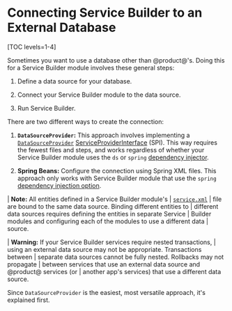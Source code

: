 # Connecting Service Builder to an External Database 

[TOC levels=1-4]

Sometimes you want to use a database other than @product@'s. Doing this for a
Service Builder module involves these general steps:

1.  Define a data source for your database. 

2.  Connect your Service Builder module to the data source. 

3.  Run Service Builder. 

There are two different ways to create the connection:

1.  **`DataSourceProvider`:** This approach involves implementing a
    [`DataSourceProvider`](@platform-ref@/7.2-latest/javadocs/portal-kernel/com/liferay/portal/kernel/dao/jdbc/DataSourceProvider.html)
    [ServiceProviderInterface](https://docs.oracle.com/javase/tutorial/sound/SPI-intro.html)
    (SPI). This way requires the fewest files and steps, and works regardless of
    whether your Service Builder module uses the `ds` or `spring`
    [dependency injector](/docs/7-2/appdev/-/knowledge_base/a/defining-global-service-information#dependency-injector).  

2.  **Spring Beans:** Configure the connection using Spring XML files. This 
    approach only works with Service Builder module that use the `spring` 
    [dependency injection option](/docs/7-2/appdev/-/knowledge_base/a/defining-global-service-information#dependency-injector). 

| **Note:** All entities defined in a Service Builder module's
| [`service.xml`](/docs/7-2/appdev/-/knowledge_base/a/creating-the-service-xml-file)
| file are bound to the same data source. Binding different entities to
| different data sources requires defining the entities in separate Service
| Builder modules and configuring each of the modules to use a different data
| source.

| **Warning:** If your Service Builder services require nested transactions, 
| using an external data source may not be appropriate. Transactions between
| separate data sources cannot be fully nested. Rollbacks may not propagate
| between services that use an external data source and @product@ services (or
| another app's services) that use a different data source. 

Since `DataSourceProvider` is the easiest, most versatile approach, it's
explained first. 
